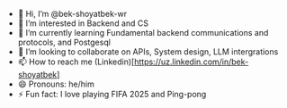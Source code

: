 - 👋 Hi, I’m @bek-shoyatbek-wr
- 👀 I’m interested in Backend and CS
- 🌱 I’m currently learning Fundamental backend communications and protocols, and Postgesql
- 💞️ I’m looking to collaborate on APIs, System design, LLM intergrations
- 📫 How to reach me (Linkedin)[https://uz.linkedin.com/in/bek-shoyatbek]
- 😄 Pronouns: he/him
- ⚡ Fun fact: I love playing FIFA 2025 and Ping-pong

<!---
bek-shoyatbek-wr/bek-shoyatbek-wr is a ✨ special ✨ repository because its `README.md` (this file) appears on your GitHub profile.
You can click the Preview link to take a look at your changes.
--->
